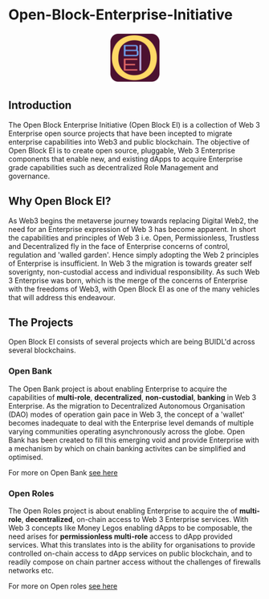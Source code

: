 # Open-Block-Enterprise-Initiative
<center><img src="https://github.com/Block-Star-Logic/Open-Block-Enterprise-Initiative/blob/2e653b038f87ba713cc52f1c66f8bb44ac655f49/media/obei.png" alt="Open Block EI Logo" width=100 height=100/></center>

## Introduction 

The Open Block Enterprise Initiative (Open Block EI) is a collection of Web 3 Enterprise open source projects that have been incepted to migrate enterprise capabilities into Web3 and public blockchain. 
The objective of Open Block EI is to create open source, pluggable, Web 3 Enterprise components that enable new, and existing dApps to acquire Enterprise grade capabilities such as decentralized Role Management and governance. 

## Why Open Block EI?
As Web3 begins the metaverse journey towards replacing Digital Web2, the need for an Enterprise expression of Web 3 has become apparent. In short the capabilities and principles of Web 3 i.e. Open, Permissionless, Trustless and Decentralized fly in the face of Enterprise concerns of control, regulation and 'walled garden'. 
Hence simply adopting the Web 2 principles of Enterprise is insufficient. In Web 3 the migration is towards greater self soverignty, non-custodial access and individual responsibility. As such Web 3 Enterprise was born, which is the merge of the concerns of Enterprise with the freedoms of Web3, with Open Block EI as one of the many vehicles that will address this endeavour. 

## The Projects 
Open Block EI consists of several projects which are being BUIDL'd across several blockchains. 
### Open Bank 
The Open Bank project is about enabling Enterprise to acquire the capabilities of **multi-role**, **decentralized**, **non-custodial**, **banking** in Web 3 Enterprise. As the migration to Decentralized Autonomous Organisation (DAO) modes of operation gain pace in Web 3, the concept of a 'wallet' becomes inadequate to deal with the Enterprise level demands of multiple varying communities operating asynchronously across the globe. Open Bank has been created to fill this emerging void and provide Enterprise with a mechanism by which on chain banking activites can be simplified and optimised.

For more on Open Bank <a href="https://github.com/Block-Star-Logic/open-bank">see here</a> 

### Open Roles 
The Open Roles project is about enabling Enterprise to acquire the of **multi-role**, **decentralized**, on-chain access to Web 3 Enterprise services. With Web 3 concepts like Money Legos enabling dApps to be composable, the need arises for **permissionless multi-role** access to dApp provided services. 
What this translates into is the ability for organisations to provide controlled on-chain access to dApp services on public blockchain, and to readily compose on chain partner access without the challenges of firewalls networks etc. 

For more on Open roles <a href="https://github.com/Block-Star-Logic/open-roles">see here</a>
